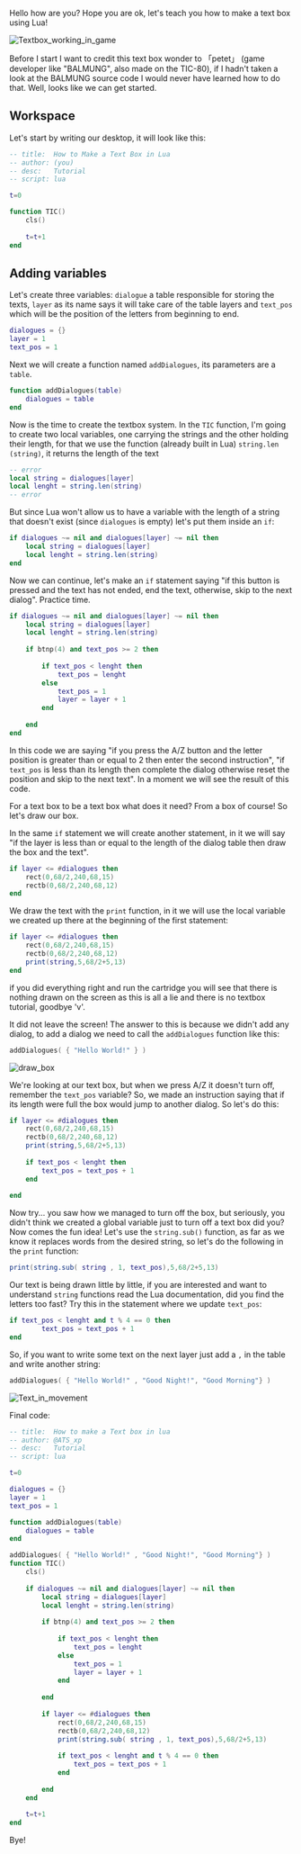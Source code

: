 Hello how are you?  Hope you are ok, let's teach you how to make a text box using Lua!

![Textbox_working_in_game](https://raw.githubusercontent.com/ATSxp/My_games_in_TIC-80/main/ImagesWiki/video3.gif)

Before I start I want to credit this text box wonder to 「petet」 (game developer like "BALMUNG", also made on the TIC-80), if I hadn't taken a look at the BALMUNG source code I would never have learned how to do that.  Well, looks like we can get started.

## Workspace

Let's start by writing our desktop, it will look like this:
```lua
-- title:  How to Make a Text Box in Lua
-- author: (you)
-- desc:   Tutorial
-- script: lua

t=0

function TIC()
	cls()
	
	t=t+1
end
```
## Adding variables

Let's create three variables: `dialogue` a table responsible for storing the texts, `layer` as its name says it will take care of the table layers and `text_pos` which will be the position of the letters from beginning to end.
```lua
dialogues = {}
layer = 1
text_pos = 1
```
Next we will create a function named `addDialogues`, its parameters are a `table`.
```lua
function addDialogues(table)
	dialogues = table
end
```
Now is the time to create the textbox system.  In the `TIC` function, I'm going to create two ​​local variables, one carrying the strings and the other holding their length, for that we use the function (already built in Lua) `string.len (string)`, it returns the length of the text
```lua
-- error
local string = dialogues[layer]
local lenght = string.len(string)
-- error
```
But since Lua won't allow us to have a variable with the length of a string that doesn't exist (since `dialogues` is empty) let's put them inside an `if`:
```lua
if dialogues ~= nil and dialogues[layer] ~= nil then
	local string = dialogues[layer]
	local lenght = string.len(string)
end
```
Now we can continue, let's make an `if` statement saying "if this button is pressed and the text has not ended, end the text, otherwise, skip to the next dialog".  Practice time.
```lua
if dialogues ~= nil and dialogues[layer] ~= nil then
	local string = dialogues[layer]
	local lenght = string.len(string)
		
	if btnp(4) and text_pos >= 2 then
		
		if text_pos < lenght then
			text_pos = lenght
		else
			text_pos = 1
			layer = layer + 1
		end
			
	end
end
```
In this code we are saying "if you press the A/Z button and the letter position is greater than or equal to 2 then enter the second instruction", "if `text_pos` is less than its length then complete the dialog otherwise reset the position and skip to the next text". In a moment we will see the result of this code.

For a text box to be a text box what does it need?  From a box of course!  So let's draw our box.

In the same `if` statement we will create another statement, in it we will say "if the layer is less than or equal to the length of the dialog table then draw the box and the text".
```lua
if layer <= #dialogues then
	rect(0,68/2,240,68,15)
	rectb(0,68/2,240,68,12)
end
```
We draw the text with the `print` function, in it we will use the local variable we created up there at the beginning of the first statement:
```lua
if layer <= #dialogues then
	rect(0,68/2,240,68,15)
	rectb(0,68/2,240,68,12)
	print(string,5,68/2+5,13)
end
```
if you did everything right and run the cartridge you will see that there is nothing drawn on the screen as this is all a lie and there is no textbox tutorial, goodbye 'v'.

It did not leave the screen! The answer to this is because we didn't add any dialog, to add a dialog we need to call the `addDialogues` function like this:
```lua
addDialogues( { "Hello World!" } )
```
![draw_box](https://raw.githubusercontent.com/ATSxp/My_games_in_TIC-80/main/ImagesWiki/screen1%20(2).gif)

We're looking at our text box, but when we press A/Z it doesn't turn off, remember the `text_pos` variable?  So, we made an instruction saying that if its length were full the box would jump to another dialog.  So let's do this:
```lua
if layer <= #dialogues then
	rect(0,68/2,240,68,15)
	rectb(0,68/2,240,68,12)
	print(string,5,68/2+5,13)
			
	if text_pos < lenght then
		text_pos = text_pos + 1
	end
			
end
```
Now try... you saw how we managed to turn off the box, but seriously, you didn't think we created a global variable just to turn off a text box did you?  Now comes the fun idea!  Let's use the `string.sub()` function, as far as we know it replaces words from the desired string, so let's do the following in the `print` function:
```lua
print(string.sub( string , 1, text_pos),5,68/2+5,13)
```
Our text is being drawn little by little, if you are interested and want to understand `string` functions read the Lua documentation, did you find the letters too fast?  Try this in the statement where we update `text_pos`:
```lua
if text_pos < lenght and t % 4 == 0 then
		text_pos = text_pos + 1
end
```
So, if you want to write some text on the next layer just add a `,` in the table and write another string:
```lua
addDialogues( { "Hello World!" , "Good Night!", "Good Morning"} )
```
![Text_in_movement](https://raw.githubusercontent.com/ATSxp/My_games_in_TIC-80/main/ImagesWiki/video1%20(8).gif)

Final code:
```lua
-- title:  How to make a Text box in lua
-- author: @ATS_xp
-- desc:   Tutorial
-- script: lua

t=0

dialogues = {}
layer = 1
text_pos = 1

function addDialogues(table)
	dialogues = table
end

addDialogues( { "Hello World!" , "Good Night!", "Good Morning"} )
function TIC()
	cls()
	
	if dialogues ~= nil and dialogues[layer] ~= nil then
		local string = dialogues[layer]
		local lenght = string.len(string)
		
		if btnp(4) and text_pos >= 2 then
		
			if text_pos < lenght then
				text_pos = lenght
			else
				text_pos = 1
				layer = layer + 1
			end
			
		end
		
		if layer <= #dialogues then
			rect(0,68/2,240,68,15)
			rectb(0,68/2,240,68,12)
			print(string.sub( string , 1, text_pos),5,68/2+5,13)
			
			if text_pos < lenght and t % 4 == 0 then
				text_pos = text_pos + 1
			end
			
		end
	end
	
	t=t+1
end
```

Bye!